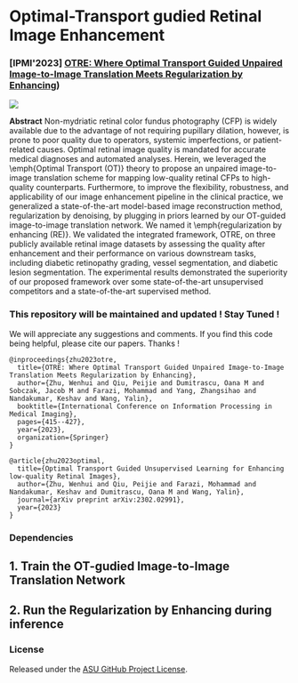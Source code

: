 # Optimal-Transport gudied Retinal Image Enhancement 

### [IPMI'2023] [OTRE: Where Optimal Transport Guided Unpaired Image-to-Image Translation Meets Regularization by Enhancing](https://arxiv.org/pdf/2302.03003.pdf))

<img src="images/network-final.png"/>

**Abstract** 
Non-mydriatic retinal color fundus photography (CFP) is widely available due to the advantage of not requiring pupillary dilation, however, is prone to poor quality due to operators, systemic imperfections, or patient-related causes. Optimal retinal image quality is mandated for accurate medical diagnoses and automated analyses. Herein, we leveraged the \emph{Optimal Transport (OT)} theory to propose an unpaired image-to-image translation scheme for mapping low-quality retinal CFPs to high-quality counterparts. Furthermore, to improve the flexibility, robustness, and applicability of our image enhancement pipeline in the clinical practice, we generalized a state-of-the-art model-based image reconstruction method, regularization by denoising, by plugging in priors learned by our OT-guided image-to-image translation network. We named it \emph{regularization by enhancing (RE)}. We validated the integrated framework, OTRE, on three publicly available retinal image datasets by assessing the quality after enhancement and their performance on various downstream tasks, including diabetic retinopathy grading, vessel segmentation, and diabetic lesion segmentation. The experimental results demonstrated the superiority of our proposed framework over some state-of-the-art unsupervised competitors and a state-of-the-art supervised method. 

### This repository will be maintained and updated ! Stay Tuned !
We will appreciate any suggestions and comments. If you find this code being helpful, please cite our papers. Thanks ! 
```
@inproceedings{zhu2023otre,
  title={OTRE: Where Optimal Transport Guided Unpaired Image-to-Image Translation Meets Regularization by Enhancing},
  author={Zhu, Wenhui and Qiu, Peijie and Dumitrascu, Oana M and Sobczak, Jacob M and Farazi, Mohammad and Yang, Zhangsihao and Nandakumar, Keshav and Wang, Yalin},
  booktitle={International Conference on Information Processing in Medical Imaging},
  pages={415--427},
  year={2023},
  organization={Springer}
}
```
```
@article{zhu2023optimal,
  title={Optimal Transport Guided Unsupervised Learning for Enhancing low-quality Retinal Images},
  author={Zhu, Wenhui and Qiu, Peijie and Farazi, Mohammad and Nandakumar, Keshav and Dumitrascu, Oana M and Wang, Yalin},
  journal={arXiv preprint arXiv:2302.02991},
  year={2023}
}
```

### Dependencies
## 1. Train the OT-gudied Image-to-Image Translation Network 

## 2. Run the Regularization by Enhancing during inference 

### License
Released under the [ASU GitHub Project License](https://github.com/Retinotopy-mapping-Research/DRRM/blob/master/LICENSE.txt).
